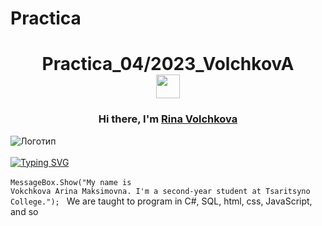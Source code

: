 # Practica
<h1 align="center">Practica_04/2023_VolchkovA
<div id="header">
 <div class="logo1">
  <a href="https://vk.com/toad_boron">
   <img src="https://cdn-icons-png.flaticon.com/512/2527/2527814.png" width="38" height="38" align="center"/>
  </a>
 </div>
</div></h1>
<h3 align="center">Hi there, I'm <a href="https://vk.com/toad_boron" target="_blank">Rina Volchkova</a></h3>



![Логотип](https://octodex.github.com/images/orderedlistocat.png "Логотип GitHub")<br></br>
[![Typing SVG](https://readme-typing-svg.herokuapp.com?color=%2336BCF7&lines=I'm+Computer+science+student)](https://git.io/typing-svg)<br></br>
<code>MessageBox.Show("My name is Vokchkova Arina Maksimovna. I'm a second-year student at Tsaritsyno College.");
</code>
We are taught to program in C#, SQL, html, css, JavaScript, and so





<!--https://www.transparentpng.com/thumb/sun/hello-again-sun-png-8.png-->


